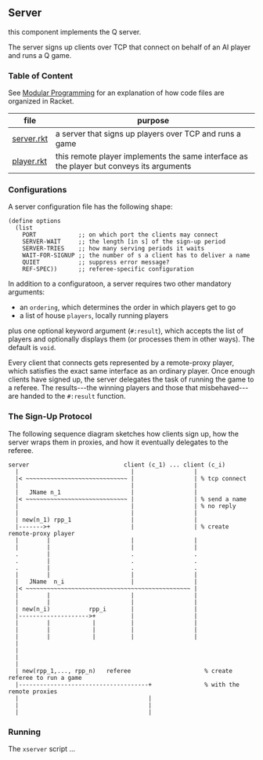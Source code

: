 ## Server 

this component implements the Q server. 

The server signs up clients over TCP that connect on behalf of an AI
player and runs a Q game. 

### Table of Content


See [Modular Programming](https://felleisen.org/matthias/Thoughts/Modular_Programming.html)
for an explanation of how code files are organized in Racket.

| file | purpose |
|--------------------- | ------- |
| [server.rkt](server.rkt) | a server that signs up players over TCP and runs a game | 
| [player.rkt](player.rkt) | this remote player implements the same interface as the player but conveys its arguments | 



### Configurations 

A server configuration file has the following shape:

```
(define options
  (list
    PORT            ;; on which port the clients may connect 
    SERVER-WAIT     ;; the length [in s] of the sign-up period 
    SERVER-TRIES    ;; how many serving periods it waits 
    WAIT-FOR-SIGNUP ;; the number of s a client has to deliver a name
    QUIET           ;; suppress error message? 
    REF-SPEC))      ;; referee-specific configuration 
```

In addition to a configuratoon, a server requires two other mandatory
arguments:

- an `ordering`, which determines the order in which players get to go
- a list of house `players`, locally running players

plus one optional keyword argument (`#:result`), which accepts the
list of players and optionally displays them (or processes them in
other ways). The default is `void`.

Every client that connects gets represented by a remote-proxy player,
which satisfies the exact same interface as an ordinary player. Once
enough clients have signed up, the server delegates the task of
running the game to a referee. The results---the winning players and
those that misbehaved---are handed to the `#:result` function.

### The Sign-Up Protocol

The following sequence diagram sketches how clients sign up, how the
server wraps them in proxies, and how it eventually delegates to the
referee. 

```
server                           client (c_1) ... client (c_i)
  |                                |                 | 
  |< ~~~~~~~~~~~~~~~~~~~~~~~~~~~~~ |                 | % tcp connect 
  |                                |                 |
  |   JName n_1                    |                 | 
  |< ~~~~~~~~~~~~~~~~~~~~~~~~~~~~~ |                 | % send a name 
  |                                |                 | % no reply 
  |                                |                 |
  | new(n_1) rpp_1                 |                 |
  |------->+                       |                 | % create remote-proxy player 
  |        |                       |                 |
  |        |                       |                 |
  .        |                       .                 .
  .        |                       .                 .
  .        |                       .                 .
  |        |                       |                 |
  |   JName  n_i                   |                 | 
  |< ~~~~~~~~~~~~~~~~~~~~~~~~~~~~~~~~~~~~~~~~~~~~~~~ | 
  |        |                       |                 |
  |        |                       |                 |
  | new(n_i)           rpp_i       |                 |
  |-------------------->+          |                 |
  |        |            |          |                 |
  |        |            |          |                 |
  |        |            |          |                 |
  |
  |
  |
  |
  | new(rpp_1,..., rpp_n)   referee                     % create referee to run a game 
  |-------------------------------------+               % with the remote proxies
  |                                     |
  |                                     |
  |                                     |
```

### Running

The `xserver` script ... 
